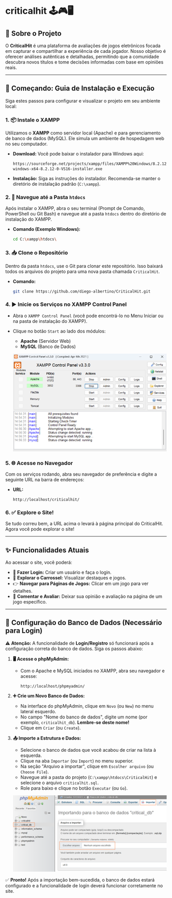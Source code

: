 # criticalhit 🕹️🎮🖥️

## 🎯 Sobre o Projeto

O **CriticalHit** é uma plataforma de avaliações de jogos eletrônicos focada em capturar e compartilhar a experiência de cada jogador. Nosso objetivo é oferecer análises autênticas e detalhadas, permitindo que a comunidade descubra novos títulos e tome decisões informadas com base em opiniões reais.

---

## 🚀 Começando: Guia de Instalação e Execução

Siga estes passos para configurar e visualizar o projeto em seu ambiente local:

### 1. 📦 Instale o XAMPP

Utilizamos o **XAMPP** como servidor local (Apache) e para gerenciamento de banco de dados (MySQL). Ele simula um ambiente de hospedagem web no seu computador.

- **Download:** Você pode baixar o instalador para Windows aqui:
  ```
  https://sourceforge.net/projects/xampp/files/XAMPP%20Windows/8.2.12/xampp-windows-x64-8.2.12-0-VS16-installer.exe
  ```
- **Instalação:** Siga as instruções do instalador. Recomenda-se manter o diretório de instalação padrão (`C:\xampp`).

### 2. 📁 Navegue até a Pasta `htdocs`

Após instalar o XAMPP, abra o seu terminal (Prompt de Comando, PowerShell ou Git Bash) e navegue até a pasta `htdocs` dentro do diretório de instalação do XAMPP.

- **Comando (Exemplo Windows):**
  ```bash
  cd C:\xampp\htdocs\
  ```

### 3. 📥 Clone o Repositório

Dentro da pasta `htdocs`, use o Git para clonar este repositório. Isso baixará todos os arquivos do projeto para uma nova pasta chamada `CriticalHit`.

- **Comando:**
  ```bash
  git clone https://github.com/diego-albertino/CriticalHit.git
  ```

### 4. ▶️ Inicie os Serviços no XAMPP Control Panel

- Abra o `XAMPP Control Panel` (você pode encontrá-lo no Menu Iniciar ou na pasta de instalação do XAMPP).
- Clique no botão `Start` ao lado dos módulos:

  - **Apache** (Servidor Web)
  - **MySQL** (Banco de Dados)

  ![XAMPP Control Panel com Apache e MySQL iniciados](pictures/Xampp_Control_Panel.png)

### 5. 🌐 Acesse no Navegador

Com os serviços rodando, abra seu navegador de preferência e digite a seguinte URL na barra de endereços:

- **URL:**
  ```
  http://localhost/criticalhit/
  ```

### 6. ✅ Explore o Site!

Se tudo correu bem, a URL acima o levará à página principal do CriticalHit. Agora você pode explorar o site!

---

## ✨ Funcionalidades Atuais

Ao acessar o site, você poderá:

- 🔑 **Fazer Login:** Criar um usuário e faça o login.
- 🎠 **Explorar o Carrossel:** Visualizar destaques e jogos.
- 👉 **Navegar para Páginas de Jogos:** Clicar em um jogo para ver detalhes.
- 💬 **Comentar e Avaliar:** Deixar sua opinião e avaliação na página de um jogo específico.

---

## 💾 Configuração do Banco de Dados (Necessário para Login)

⚠️ **Atenção:** A funcionalidade de **Login/Registro** só funcionará após a configuração correta do banco de dados. Siga os passos abaixo:

1.  **🖥️ Acesse o phpMyAdmin:**

    - Com o Apache e MySQL iniciados no XAMPP, abra seu navegador e acesse:
      ```
      http://localhost/phpmyadmin/
      ```

2.  **➕ Crie um Novo Banco de Dados:**

    - Na interface do phpMyAdmin, clique em `Novo` (ou `New`) no menu lateral esquerdo.
    - No campo "Nome do banco de dados", digite um nome (por exemplo, `criticalhit_db`). **Lembre-se deste nome!**
    - Clique em `Criar` (ou `Create`).

3.  **📤 Importe a Estrutura e Dados:**

    - Selecione o banco de dados que você acabou de criar na lista à esquerda.
    - Clique na aba `Importar` (ou `Import`) no menu superior.
    - Na seção "Arquivo a importar", clique em `Escolher arquivo` (ou `Choose File`).
    - Navegue até a pasta do projeto (`C:\xampp\htdocs\CriticalHit`) e selecione o arquivo `criticalhit.sql`.
    - Role para baixo e clique no botão `Executar` (ou `Go`).

    ![Tela do Phpmyadmin](pictures/phpmyadmin.png)

✅ **Pronto!** Após a importação bem-sucedida, o banco de dados estará configurado e a funcionalidade de login deverá funcionar corretamente no site.
